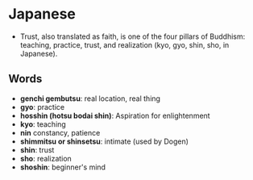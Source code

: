 # Japanese

* Trust, also translated as faith, is one of the four pillars of Buddhism: teaching, practice, trust, and realization (kyo, gyo, shin, sho, in Japanese).

## Words

* **genchi gembutsu**: real location, real thing
* **gyo**: practice
* **hosshin (hotsu bodai shin)**: Aspiration for enlightenment
* **kyo**: teaching
* **nin** constancy, patience
* **shimmitsu or shinsetsu**: intimate (used by Dogen)
* **shin**: trust
* **sho**: realization
* **shoshin**: beginner's mind
